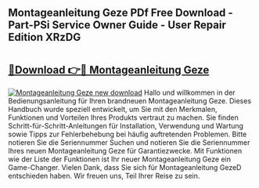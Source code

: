 ## Montageanleitung Geze PDf Free Download - Part-PSi Service Owner Guide - User Repair Edition XRzDG

# <h2><a href="http://df6w36k.blite.top/?on=Montageanleitung+Geze">🔗Download 👉🔴 Montageanleitung Geze</a></h2>

[![Montageanleitung Geze new download](https://i.imgur.com/lujVjoI.png)](http://df6w36k.blite.top/?on=Montageanleitung+Geze)
Hallo und willkommen in der Bedienungsanleitung für Ihren brandneuen Montageanleitung Geze. Dieses Handbuch wurde speziell entwickelt, um Sie mit den Merkmalen, Funktionen und Vorteilen Ihres Produkts vertraut zu machen. Sie finden Schritt-für-Schritt-Anleitungen für Installation, Verwendung und Wartung sowie Tipps zur Fehlerbehebung bei häufig auftretenden Problemen. Bitte notieren Sie die Seriennummer Suchen und notieren Sie die Seriennummer Ihres neuen Montageanleitung Geze für Garantiezwecke. Mit Funktionen wie der Liste der Funktionen ist Ihr neuer Montageanleitung Geze ein Game-Changer. Vielen Dank, dass Sie sich für Montageanleitung GezeD entschieden haben. Wir freuen uns, Teil Ihrer Reise zu sein.

